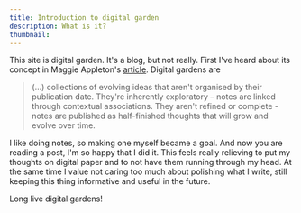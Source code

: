 ```yaml
---
title: Introduction to digital garden
description: What is it?
thumbnail:
---
```


This site is digital garden. It's a blog, but not really. First I've heard about its concept in Maggie Appleton's [article](https://maggieappleton.com/garden-history). Digital gardens are

> (...) collections of evolving ideas that aren't organised by their publication date. They're inherently exploratory – notes are linked through contextual associations. They aren't refined or complete - notes are published as half-finished thoughts that will grow and evolve over time.

I like doing notes, so making one myself became a goal. And now you are reading a post, I'm so happy that I did it. This feels really relieving to put my thoughts on digital paper and to not have them running through my head. At the same time I value not caring too much about polishing what I write, still keeping this thing informative and useful in the future.

Long live digital gardens!
